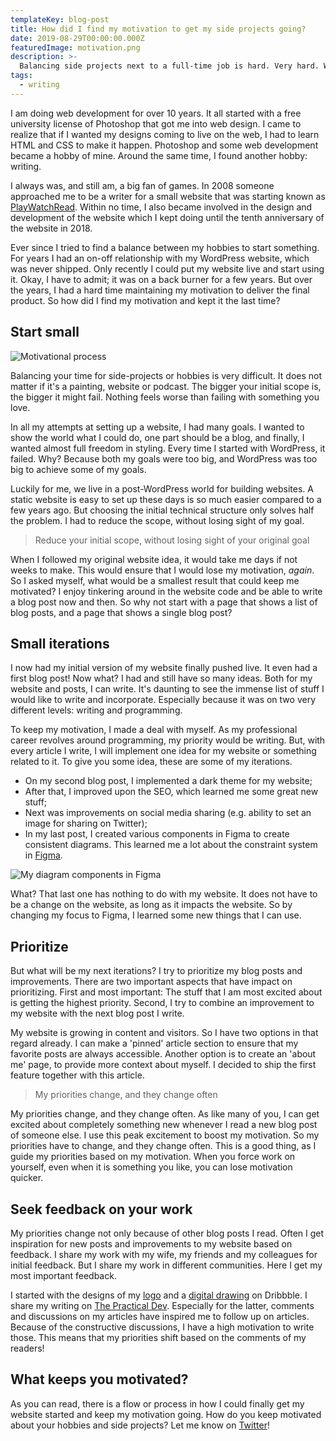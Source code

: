 ```yaml
---
templateKey: blog-post
title: How did I find my motivation to get my side projects going?
date: 2019-08-29T00:00:00.000Z
featuredImage: motivation.png
description: >-
  Balancing side projects next to a full-time job is hard. Very hard. We often have big plans and so little time to spend. I could finally find a good flow in which I can combine different interests of mine. My main goal? To keep learning new and interesting things.
tags:
  - writing
---
```


I am doing web development for over 10 years. It all started with a free university license of Photoshop that got me into web design. I came to realize that if I wanted my designs coming to live on the web, I had to learn HTML and CSS to make it happen. Photoshop and some web development became a hobby of mine. Around the same time, I found another hobby: writing.

I always was, and still am, a big fan of games. In 2008 someone approached me to be a writer for a small website that was starting known as [PlayWatchRead](https://www.playwatchread.nl/). Within no time, I also became involved in the design and development of the website which I kept doing until the tenth anniversary of the website in 2018.

Ever since I tried to find a balance between my hobbies to start something. For years I had an on-off relationship with my WordPress website, which was never shipped. Only recently I could put my website live and start using it. Okay, I have to admit; it was on a back burner for a few years. But over the years, I had a hard time maintaining my motivation to deliver the final product. So how did I find my motivation and kept it the last time?

## Start small

![Motivational process](/img/motivation-process.png 'Motivational process')

Balancing your time for side-projects or hobbies is very difficult. It does not matter if it's a painting, website or podcast. The bigger your initial scope is, the bigger it might fail. Nothing feels worse than failing with something you love.

In all my attempts at setting up a website, I had many goals. I wanted to show the world what I could do, one part should be a blog, and finally, I wanted almost full freedom in styling. Every time I started with WordPress, it failed. Why? Because both my goals were too big, and WordPress was too big to achieve some of my goals.

Luckily for me, we live in a post-WordPress world for building websites. A static website is easy to set up these days is so much easier compared to a few years ago. But choosing the initial technical structure only solves half the problem. I had to reduce the scope, without losing sight of my goal.

> Reduce your initial scope, without losing sight of your original goal

When I followed my original website idea, it would take me days if not weeks to make. This would ensure that I would lose my motivation, _again_. So I asked myself, what would be a smallest result that could keep me motivated? I enjoy tinkering around in the website code and be able to write a blog post now and then. So why not start with a page that shows a list of blog posts, and a page that shows a single blog post?

## Small iterations

I now had my initial version of my website finally pushed live. It even had a first blog post! Now what? I had and still have so many ideas. Both for my website and posts, I can write. It's daunting to see the immense list of stuff I would like to write and incorporate. Especially because it was on two very different levels: writing and programming.

To keep my motivation, I made a deal with myself. As my professional career revolves around programming, my priority would be writing. But, with every article I write, I will implement one idea for my website or something related to it. To give you some idea, these are some of my iterations.

- On my second blog post, I implemented a dark theme for my website;
- After that, I improved upon the SEO, which learned me some great new stuff;
- Next was improvements on social media sharing (e.g. ability to set an image for sharing on Twitter);
- In my last post, I created various components in Figma to create consistent diagrams. This learned me a lot about the constraint system in [Figma](https://www.figma.com/).

![My diagram components in Figma](/img/diagram-design-system.png 'My diagram components in Figma')

What? That last one has nothing to do with my website. It does not have to be a change on the website, as long as it impacts the website. So by changing my focus to Figma, I learned some new things that I can use.

## Prioritize

But what will be my next iterations? I try to prioritize my blog posts and improvements. There are two important aspects that have impact on prioritizing. First and most important: The stuff that I am most excited about is getting the highest priority. Second, I try to combine an improvement to my website with the next blog post I write.

My website is growing in content and visitors. So I have two options in that regard already. I can make a 'pinned' article section to ensure that my favorite posts are always accessible. Another option is to create an 'about me' page, to provide more context about myself. I decided to ship the first feature together with this article.

> My priorities change, and they change often

My priorities change, and they change often. As like many of you, I can get excited about completely something new whenever I read a new blog post of someone else. I use this peak excitement to boost my motivation. So my priorities have to change, and they change often. This is a good thing, as I guide my priorities based on my motivation. When you force work on yourself, even when it is something you like, you can lose motivation quicker.

## Seek feedback on your work

My priorities change not only because of other blog posts I read. Often I get inspiration for new posts and improvements to my website based on feedback. I share my work with my wife, my friends and my colleagues for initial feedback. But I share my work in different communities. Here I get my most important feedback.

I started with the designs of my [logo](https://dribbble.com/shots/6709595-Personal-Brand-Logo-V2) and a [digital drawing](https://dribbble.com/shots/6815153-CSS-Owl-selector) on Dribbble. I share my writing on [The Practical Dev](https://dev.to). Especially for the latter, comments and discussions on my articles have inspired me to follow up on articles. Because of the constructive discussions, I have a high motivation to write those. This means that my priorities shift based on the comments of my readers!

## What keeps you motivated?

As you can read, there is a flow or process in how I could finally get my website started and keep my motivation going. How do you keep motivated about your hobbies and side projects? Let me know on [Twitter](https://twitter.com/kevtiq)!
